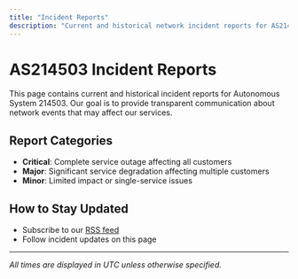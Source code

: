 ```yaml
---
title: "Incident Reports"
description: "Current and historical network incident reports for AS214503"
---
```


# AS214503 Incident Reports

This page contains current and historical incident reports for Autonomous System 214503. Our goal is to provide transparent communication about network events that may affect our services.

## Report Categories

- **Critical**: Complete service outage affecting all customers
- **Major**: Significant service degradation affecting multiple customers  
- **Minor**: Limited impact or single-service issues

## How to Stay Updated

- Subscribe to our [RSS feed](/incidents/index.xml)
- Follow incident updates on this page

---

*All times are displayed in UTC unless otherwise specified.*
